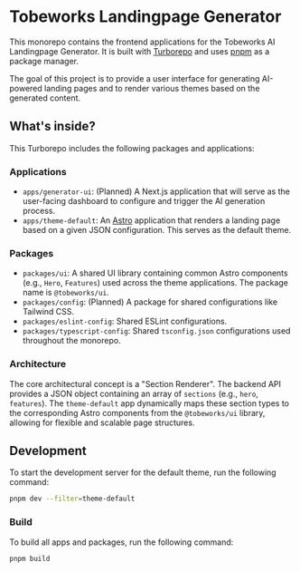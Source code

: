 # Tobeworks Landingpage Generator

This monorepo contains the frontend applications for the Tobeworks AI Landingpage Generator. It is built with [Turborepo](https://turbo.build/repo) and uses [pnpm](https://pnpm.io/) as a package manager.

The goal of this project is to provide a user interface for generating AI-powered landing pages and to render various themes based on the generated content.

## What's inside?

This Turborepo includes the following packages and applications:

### Applications

- `apps/generator-ui`: (Planned) A Next.js application that will serve as the user-facing dashboard to configure and trigger the AI generation process.
- `apps/theme-default`: An [Astro](https://astro.build/) application that renders a landing page based on a given JSON configuration. This serves as the default theme.

### Packages

- `packages/ui`: A shared UI library containing common Astro components (e.g., `Hero`, `Features`) used across the theme applications. The package name is `@tobeworks/ui`.
- `packages/config`: (Planned) A package for shared configurations like Tailwind CSS.
- `packages/eslint-config`: Shared ESLint configurations.
- `packages/typescript-config`: Shared `tsconfig.json` configurations used throughout the monorepo.

### Architecture

The core architectural concept is a "Section Renderer". The backend API provides a JSON object containing an array of `sections` (e.g., `hero`, `features`). The `theme-default` app dynamically maps these section types to the corresponding Astro components from the `@tobeworks/ui` library, allowing for flexible and scalable page structures.

## Development

To start the development server for the default theme, run the following command:

```sh
pnpm dev --filter=theme-default
```

### Build

To build all apps and packages, run the following command:

```sh
pnpm build
```
